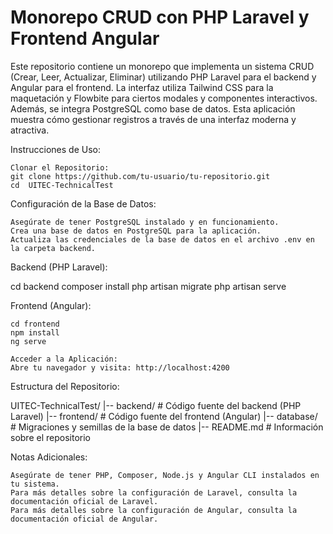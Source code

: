 # Monorepo CRUD con PHP Laravel y Frontend Angular

 Este repositorio contiene un monorepo que implementa un sistema CRUD (Crear, Leer, Actualizar, Eliminar) utilizando PHP Laravel para el backend y Angular para el frontend. La interfaz utiliza Tailwind CSS para la maquetación y Flowbite para ciertos modales y componentes interactivos. Además, se integra PostgreSQL como base de datos. Esta aplicación muestra cómo gestionar registros a través de una interfaz moderna y atractiva.

Instrucciones de Uso:

    Clonar el Repositorio:
    git clone https://github.com/tu-usuario/tu-repositorio.git
    cd  UITEC-TechnicalTest
    

Configuración de la Base de Datos:

    Asegúrate de tener PostgreSQL instalado y en funcionamiento.
    Crea una base de datos en PostgreSQL para la aplicación.
    Actualiza las credenciales de la base de datos en el archivo .env en la carpeta backend.

Backend (PHP Laravel):



cd backend
composer install
php artisan migrate
php artisan serve

Frontend (Angular):

    cd frontend
    npm install
    ng serve

    Acceder a la Aplicación:
    Abre tu navegador y visita: http://localhost:4200

Estructura del Repositorio:

UITEC-TechnicalTest/
|-- backend/                # Código fuente del backend (PHP Laravel)
|-- frontend/               # Código fuente del frontend (Angular)
|-- database/               # Migraciones y semillas de la base de datos
|-- README.md               # Información sobre el repositorio

Notas Adicionales:

    Asegúrate de tener PHP, Composer, Node.js y Angular CLI instalados en tu sistema.
    Para más detalles sobre la configuración de Laravel, consulta la documentación oficial de Laravel.
    Para más detalles sobre la configuración de Angular, consulta la documentación oficial de Angular.
